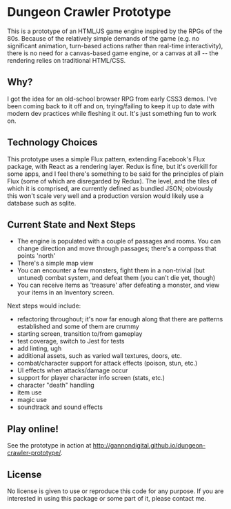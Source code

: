 # Dungeon Crawler Prototype

This is a prototype of an HTML/JS game engine inspired by the RPGs of the 80s. Because of the relatively simple demands of the game (e.g. no significant animation, turn-based actions rather than real-time interactivity), there is no need for a canvas-based game engine, or a canvas at all -- the rendering relies on traditional HTML/CSS.

## Why?

I got the idea for an old-school browser RPG from early CSS3 demos. I've been coming back to it off and on, trying/failing to keep it up to date with modern dev practices while fleshing it out. It's just something fun to work on.

## Technology Choices

This prototype uses a simple Flux pattern, extending Facebook's Flux package, with React as a rendering layer. Redux is fine, but it's overkill for some apps, and I feel there's something to be said for the principles of plain Flux (some of which are disregarded by Redux). The level, and the tiles of which it is comprised, are currently defined as bundled JSON; obviously this won't scale very well and a production version would likely use a database such as sqlite.

## Current State and Next Steps

- The engine is populated with a couple of passages and rooms. You can change direction and move through passages; there's a compass that points 'north'
- There's a simple map view
- You can encounter a few monsters, fight them in a non-trivial (but untuned) combat system, and defeat them (you can't die yet, though)
- You can receive items as 'treasure' after defeating a monster, and view your items in an Inventory screen.

Next steps would include:
* refactoring throughout; it's now far enough along that there are patterns established and some of them are crummy
* starting screen, transition to/from gameplay
* test coverage, switch to Jest for tests
* add linting, ugh
* additional assets, such as varied wall textures, doors, etc.
* combat/character support for attack effects (poison, stun, etc.)
* UI effects when attacks/damage occur
* support for player character info screen (stats, etc.)
* character "death" handling
* item use
* magic use
* soundtrack and sound effects

## Play online!
See the prototype in action at http://gannondigital.github.io/dungeon-crawler-prototype/. 

## License

No license is given to use or reproduce this code for any purpose. If you are interested in using this package or some part of it, please contact me. 